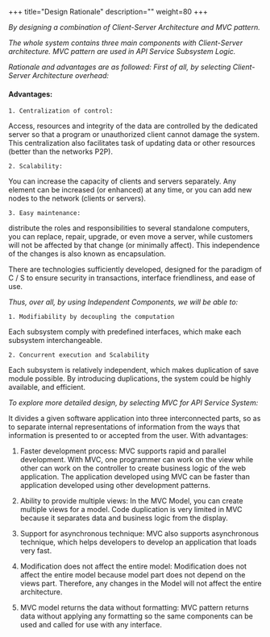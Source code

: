 +++
title="Design Rationale"
description=""
weight=80
+++

*By designing a combination of Client-Server Architecture and MVC pattern.*

*The whole system contains three main components with Client-Server architecture.*
*MVC pattern are used in API Service Subsystem Logic.*

*Rationale and advantages are as followed:*
*First of all, by selecting Client-Server Architecture overhead:*

#### Advantages:
`1. Centralization of control:`

Access, resources and integrity of the data are controlled by the dedicated server so that a program or unauthorized client cannot damage the system. This centralization also facilitates task of updating data or other resources (better than the networks P2P).

`2. Scalability:`

You can increase the capacity of clients and servers separately. Any element can be increased (or enhanced) at any time, or you can add new nodes to the network (clients or servers).

`3. Easy maintenance: `

distribute the roles and responsibilities to several standalone computers, you can replace, repair, upgrade, or even move a server, while  customers will not be affected by that change (or minimally affect). This independence of the changes is also known as encapsulation.

There are technologies sufficiently developed, designed for the paradigm of C / S to ensure security in transactions, interface friendliness, and ease of use.


*Thus, over all, by using Independent Components, we will be able to:*


`1. Modifiability by decoupling the computation`


Each subsystem comply with predefined interfaces, which make each subsystem interchangeable.

`2. Concurrent execution and Scalability`


Each subsystem is relatively independent, which makes duplication of save module possible. By introducing duplications, the system could be highly available, and efficient.
 
*To explore more detailed design, by selecting MVC for API Service System:*

It divides a given software application into three interconnected parts, so as to separate internal representations of information from the ways that information is presented to or accepted from the user. With advantages: 


1.  Faster development process: MVC supports rapid and parallel development. With MVC, one programmer can work on the view while other can work on the controller to create business logic of the web application. The application developed using MVC can be faster than application developed using other development patterns.

2.  Ability to provide multiple views: In the MVC Model, you can create multiple views for a model. Code duplication is very limited in MVC because it separates data and business logic from the display.

3. Support for asynchronous technique: MVC also supports asynchronous technique, which helps developers to develop an application that loads very fast.

4. Modification does not affect the entire model: Modification does not affect the entire model because model part does not depend on the views part. Therefore, any changes in the Model will not affect the entire architecture.

5. MVC model returns the data without formatting: MVC pattern returns data without applying any formatting so the same components can be used and called for use with any interface.




 

